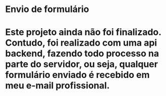 # Envio de formulário
# Este projeto ainda não foi finalizado. Contudo, foi realizado com uma api backend, fazendo todo processo na parte do servidor, ou seja, qualquer formulário enviado é recebido em meu e-mail profissional. 
